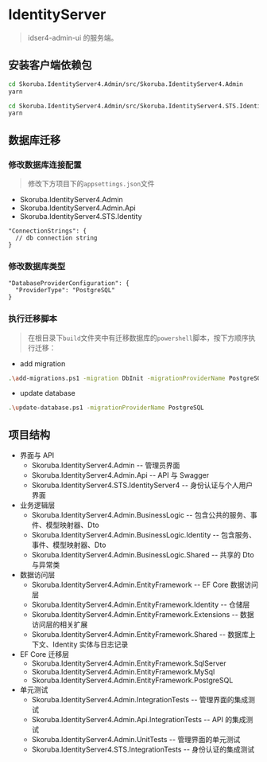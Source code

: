 # IdentityServer

> idser4-admin-ui 的服务端。

## 安装客户端依赖包

```sh
cd Skoruba.IdentityServer4.Admin/src/Skoruba.IdentityServer4.Admin
yarn

cd Skoruba.IdentityServer4.Admin/src/Skoruba.IdentityServer4.STS.Identity
yarn
```

## 数据库迁移

### 修改数据库连接配置

> 修改下方项目下的`appsettings.json`文件

- Skoruba.IdentityServer4.Admin
- Skoruba.IdentityServer4.Admin.Api
- Skoruba.IdentityServer4.STS.Identity

```
"ConnectionStrings": {
  // db connection string
}
```

### 修改数据库类型

```
"DatabaseProviderConfiguration": {
  "ProviderType": "PostgreSQL"
}
```

### 执行迁移脚本

> 在根目录下`build`文件夹中有迁移数据库的`powershell`脚本，按下方顺序执行迁移：

- add migration

```sh
.\add-migrations.ps1 -migration DbInit -migrationProviderName PostgreSQL
```

- update database

```sh
.\update-database.ps1 -migrationProviderName PostgreSQL
```

## 项目结构

- 界面与 API
  - Skoruba.IdentityServer4.Admin -- 管理员界面
  - Skoruba.IdentityServer4.Admin.Api -- API 与 Swagger
  - Skoruba.IdentityServer4.STS.IdentityServer4 -- 身份认证与个人用户界面
- 业务逻辑层
  - Skoruba.IdentityServer4.Admin.BusinessLogic -- 包含公共的服务、事件、模型映射器、Dto
  - Skoruba.IdentityServer4.Admin.BusinessLogic.Identity -- 包含服务、事件、模型映射器、Dto
  - Skoruba.IdentityServer4.Admin.BusinessLogic.Shared -- 共享的 Dto 与异常类
- 数据访问层
  - Skoruba.IdentityServer4.Admin.EntityFramework -- EF Core 数据访问层
  - Skoruba.IdentityServer4.Admin.EntityFramework.Identity -- 仓储层
  - Skoruba.IdentityServer4.Admin.EntityFramework.Extensions -- 数据访问层的相关扩展
  - Skoruba.IdentityServer4.Admin.EntityFramework.Shared -- 数据库上下文、Identity 实体与日志记录
- EF Core 迁移层
  - Skoruba.IdentityServer4.Admin.EntityFramework.SqlServer
  - Skoruba.IdentityServer4.Admin.EntityFramework.MySql
  - Skoruba.IdentityServer4.Admin.EntityFramework.PostgreSQL
- 单元测试
  - Skoruba.IdentityServer4.Admin.IntegrationTests -- 管理界面的集成测试
  - Skoruba.IdentityServer4.Admin.Api.IntegrationTests -- API 的集成测试
  - Skoruba.IdentityServer4.Admin.UnitTests -- 管理界面的单元测试
  - Skoruba.IdentityServer4.STS.IntegrationTests -- 身份认证的集成测试
